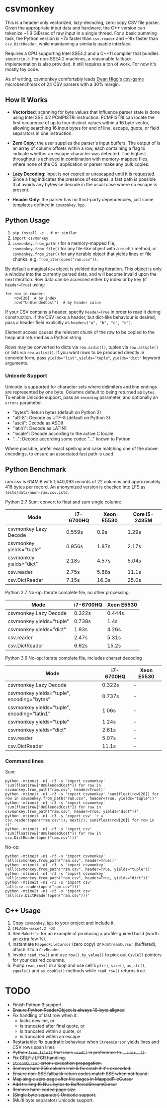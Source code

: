 # csvmonkey

This is a header-only vectorized, lazy-decoding, zero-copy CSV file parser.
Given the appropriate input data and hardware, the C++ version can tokenize
~1.9 GiB/sec of raw input in a single thread. For a basic summing task, the
Python version is ~7x faster than `csv.reader` and ~18x faster than
`csv.DictReader`, while maintaining a similarly usable interface.

Requires a CPU supporting Intel SSE4.2 and a C++11 compiler that bundles
`smmintrin.h`. For non-SSE4.2 machines, a reasonable fallback implementation is
also provided. It still requires a ton of work. For now it's mostly toy code.

As of writing, csvmonkey comfortably leads <a
href="https://bitbucket.org/ewanhiggs/csv-game">Ewan Higg's csv-game</a>
microbenchmark of 24 CSV parsers with a 30% margin.


## How It Works

* **Vectorized**: scanning for byte values that influence parser state is done
  using Intel SSE 4.2 PCMPISTRI instruction. PCMPISTRI can locate the first
  occurence of up to four distinct values within a 16 byte vector, allowing
  searching 16 input bytes for end of line, escape, quote, or field separators
  in one instruction.

* **Zero Copy**: the user supplies the parser's input buffers. The output of
  is an array of column offsets within a row, each containing a flag to
  indicate whether an escape character was detected. The highest throughput is
  achieved in combination with memory-mapped files, where none of the OS,
  application or parser make any bulk copies.

* **Lazy Decoding**: input is not copied or unescaped until it is requested.
  Since a flag indicates the presence of escapes, a fast path is possible that
  avoids any bytewise decode in the usual case where no escape is present.

* **Header Only**: the parser has no third-party dependencies, just some
  templates defined in ``csvmonkey.hpp``.


## Python Usage

1. `pip install -e . # or similar`
1. `import csvmonkey`
1. `csvmonkey.from_path()` for a memory-mapped file, `csvmonkey.from_file()`
   for any file-like object with a `read()` method, or `csvmonkey.from_iter()`
   for any iterable object that yields lines or file chunks, e.g.
   `from_iter(open("ram.csv"))`.

By default a magical `Row` object is yielded during iteration. This object is
only a window into the currently parsed data, and will become invalid upon the
next iteration. Row data can be accessed either by index or by key (if
`header=True`) using:

```
for row in reader:
    row[20]  # by index
    row["UnBlendedCost"]  # by header value
```

If your CSV contains a header, specify `header=True` in order to read it during
construction. If the CSV lacks a header, but dict-like behaviour is desired,
pass a header field explicitly as `header=("a", "b", "c", "d")`.

Element access causes the relevant chunk of the row to be copied to the heap
and returned as a Python string.

Rows may be converted to dicts via `row.asdict()`, tuples via
`row.astuple()` or lists via `row.aslist()`. If you want rows to be produced
directly in concrete form, pass `yields="list"`, `yields="tuple"`,
`yields="dict"` keyword arguments.


### Unicode Support

Unicode is supported for character sets where delimiters and line endings are
represented by one byte. Columns default to being returned as ``bytes``. To
enable Unicode support, pass an ``encoding`` parameter, and optionally an
``errors`` parameter.

* "bytes": Return bytes (default on Python 2)
* "utf-8": Decode as UTF-8 (default on Python 3)
* "ascii": Decode as ASCII
* "latin1": Decode as LATIN1
* "locale": Decode according to the active C locale
* "...": Decode according some codec "..." known to Python

Where possible, prefer exact spelling and case matching one of the above
encodings, to ensure an associated fast path is used.


## Python Benchmark

ram.csv is 614MiB with 1,540,093 records of 22 columns and approximately 418
bytes per record. An anonymized version is checked into LFS as
``tests/data/anon-ram.csv.zstd``.

Python 2.7 Sum: convert to float and sum single column:

| Mode                     | i7-6700HQ | Xeon E5530 | Core i5-2435M |
|--------------------------|-----------|------------|---------------|
| csvmonkey Lazy Decode    | 0.559s    | 0.9s       | 1.29s         |
| csvmonkey yields="tuple" | 0.956s    | 1.87s      | 2.17s         |
| csvmonkey yields="dict"  | 2.18s     | 4.57s      | 5.04s         |
| csv.reader               | 2.75s     | 5.88s      | 11.1s         |
| csv.DictReader           | 7.15s     | 16.3s      | 25.0s         |

Python 2.7 No-op: Iterate complete file, no other processing:

| Mode                     | i7-6700HQ | Xeon E5530 |
|--------------------------|-----------|------------|
| csvmonkey Lazy Decode    | 0.322s    | 0.444s     |
| csvmonkey yields="tuple" | 0.738s    | 1.4s       |
| csvmonkey yields="dict"  | 1.93s     | 4.26s      |
| csv.reader               | 2.47s     | 5.31s      |
| csv.DictReader           | 6.62s     | 15.2s      |

Python 3.6 No-op: Iterate complete file, includes charset decoding

| Mode                                          | i7-6700HQ  | Xeon E5530 |
|-----------------------------------------------|------------|------------|
| csvmonkey Lazy Decode                         | 0.322s     | -          |
| csvmonkey yields="tuple", encoding="bytes"    | 0.737s     | -          |
| csvmonkey yields="tuple", encoding="latin1"   | 1.06s      | -          |
| csvmonkey yields="tuple"                      | 1.24s      | -          |
| csvmonkey yields="dict"                       | 2.61s      | -          |
| csv.reader                                    | 5.07s      | -          |
| csv.DictReader                                | 11.1s      | -          |


### Command lines

Sum:

```
python -mtimeit -n1 -r3 -s 'import csvmonkey' 'sum(float(row["UnBlendedCost"]) for row in csvmonkey.from_path("ram.csv", header=True))'
python -mtimeit -n1 -r3 -s 'import csvmonkey' 'sum(float(row[20]) for row in csvmonkey.from_path("ram.csv", header=True, yields="tuple"))'
python -mtimeit -n1 -r3 -s 'import csvmonkey' 'sum(float(row["UnBlendedCost"]) for row in csvmonkey.from_path("ram.csv", header=True, yields="dict"))'
python -mtimeit -n1 -r3 -s 'import csv' 'r = csv.reader(open("ram.csv")); next(r); sum(float(row[20]) for row in r)'
python -mtimeit -n1 -r3 -s 'import csv' 'sum(float(row["UnBlendedCost"]) for row in csv.DictReader(open("ram.csv")))'
```

No-op:

```
python -mtimeit -n1 -r3 -s 'import csvmonkey' 'all(csvmonkey.from_path("ram.csv", header=True))'
python -mtimeit -n1 -r3 -s 'import csvmonkey' 'all(csvmonkey.from_path("ram.csv", header=True, yields="tuple"))'
python -mtimeit -n1 -r3 -s 'import csvmonkey' 'all(csvmonkey.from_path("ram.csv", header=True, yields="dict"))'
python -mtimeit -n1 -r3 -s 'import csv' 'all(csv.reader(open("ram.csv")))'
python -mtimeit -n1 -r3 -s 'import csv' 'all(csv.DictReader(open("ram.csv")))'
```


## C++ Usage

1. Copy `csvmonkey.hpp` to your project and include it.
1. `CFLAGS=-msse4.2 -O3`
1. See `Makefile` for an example of producing a profile-guided build (worth an
   extra few %).
1. Instantiate `MappedFileCursor` (zero copy) or `FdStreamCursor` (buffered), attach it to a `CsvReader`.
1. Invoke `read_row()` and use `row().by_value()` to pick out `CsvCell` pointers for your desired columns.
1. Pump `read_row()` in a loop and use cell's `ptr()`, `size()`, `as_str()`, `equals()` and `as_double()` methods while `read_row()` returns true.


# TODO

* ~~Finish Python 3 support~~
* ~~Ensure Python ReaderObject is always 16-byte aligned~~
* Fix handling of last row when it:
    * lacks newline, or
    * is truncated after final quote, or
    * is truncated within a quote, or
    * is truncated within an escape
* Restartable: fix quadratic behaviour when `StreamCursor` yields lines and CSV
  rows span lines
* ~~Python `from_file()` that uses `read()` in preference to `__iter__()`.~~
* ~~Fix CRLF / LFCR handling.~~
* ~~`StreamCursor` error / exception propagation.~~
* ~~Remove hard 256 column limit & fix crash if it's exceeded.~~
* ~~Ensure non-SSE fallback return codes match SSE when not found.~~
* ~~Map single zero page after file pages in MappedFileCursor~~
* ~~Add trailing 16 NUL bytes to BufferedStreamCursor~~
* ~~Remove hard-coded page size~~
* ~~(Single byte separator) Unicode support.~~
* (Multi byte separator) Unicode support.
